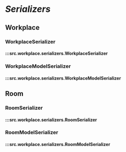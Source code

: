 # ***Serializers***

## Workplace

### WorkplaceSerializer
#### :::src.workplace.serializers.WorkplaceSerializer

### WorkplaceModelSerializer
#### :::src.workplace.serializers.WorkplaceModelSerializer

## Room

### RoomSerializer
#### :::src.workplace.serializers.RoomSerializer

### RoomModelSerializer
#### :::src.workplace.serializers.RoomModelSerializer

